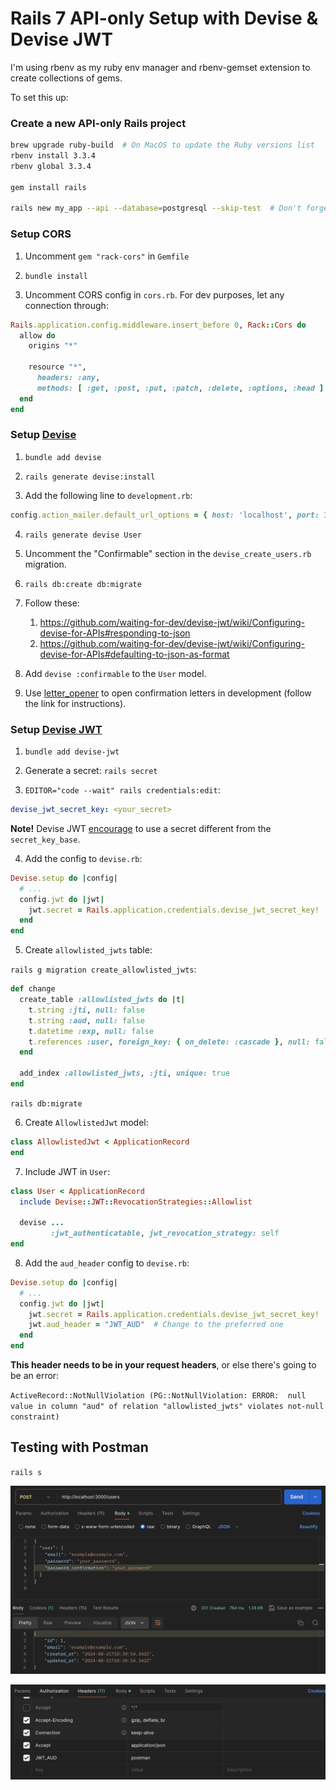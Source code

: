 # Rails 7 API-only Setup with Devise & Devise JWT

I'm using rbenv as my ruby env manager and rbenv-gemset extension to create collections of gems.

To set this up:

### Create a new API-only Rails project

```bash
brew upgrade ruby-build  # On MacOS to update the Ruby versions list
rbenv install 3.3.4
rbenv global 3.3.4

gem install rails

rails new my_app --api --database=postgresql --skip-test  # Don't forget to add your preferred options
```

### Setup CORS

1. Uncomment `gem "rack-cors"` in `Gemfile`

2. `bundle install`

3. Uncomment CORS config in `cors.rb`. For dev purposes, let any connection through:

```rb
Rails.application.config.middleware.insert_before 0, Rack::Cors do
  allow do
    origins "*"

    resource "*",
      headers: :any,
      methods: [ :get, :post, :put, :patch, :delete, :options, :head ]
  end
end
```

### Setup [Devise](https://github.com/heartcombo/devise)

1. `bundle add devise`

2. `rails generate devise:install`

3. Add the following line to `development.rb`:

```rb
config.action_mailer.default_url_options = { host: 'localhost', port: 3000 }
```

4. `rails generate devise User`

5. Uncomment the "Confirmable" section in the `devise_create_users.rb` migration.

6. `rails db:create db:migrate`

7. Follow these:

   1. https://github.com/waiting-for-dev/devise-jwt/wiki/Configuring-devise-for-APIs#responding-to-json
   2. https://github.com/waiting-for-dev/devise-jwt/wiki/Configuring-devise-for-APIs#defaulting-to-json-as-format

8. Add `devise :confirmable` to the `User` model.

9. Use [letter_opener](https://github.com/ryanb/letter_opener) to open confirmation letters in development (follow the link for instructions).

### Setup [Devise JWT](https://github.com/waiting-for-dev/devise-jwt)

1. `bundle add devise-jwt`

2. Generate a secret: `rails secret`

3. `EDITOR="code --wait" rails credentials:edit`:

```yml
devise_jwt_secret_key: <your_secret>
```

**Note!** Devise JWT [encourage](https://github.com/waiting-for-dev/devise-jwt?tab=readme-ov-file#secret-key-configuration) to use a secret different from the `secret_key_base`.

4. Add the config to `devise.rb`:

```rb
Devise.setup do |config|
  # ...
  config.jwt do |jwt|
    jwt.secret = Rails.application.credentials.devise_jwt_secret_key!
  end
end
```

5. Create `allowlisted_jwts` table:

`rails g migration create_allowlisted_jwts`:

```rb
def change
  create_table :allowlisted_jwts do |t|
    t.string :jti, null: false
    t.string :aud, null: false
    t.datetime :exp, null: false
    t.references :user, foreign_key: { on_delete: :cascade }, null: false  # user singular (!)
  end

  add_index :allowlisted_jwts, :jti, unique: true
end
```

`rails db:migrate`

6. Create `AllowlistedJwt` model:

```rb
class AllowlistedJwt < ApplicationRecord
end
```

7. Include JWT in `User`:

```rb
class User < ApplicationRecord
  include Devise::JWT::RevocationStrategies::Allowlist

  devise ...
         :jwt_authenticatable, jwt_revocation_strategy: self
end
```

8. Add the `aud_header` config to `devise.rb`:

```rb
Devise.setup do |config|
  # ...
  config.jwt do |jwt|
    jwt.secret = Rails.application.credentials.devise_jwt_secret_key!
    jwt.aud_header = "JWT_AUD"  # Change to the preferred one
  end
end
```

**This header needs to be in your request headers**, or else there's going to be an error:

`ActiveRecord::NotNullViolation (PG::NotNullViolation: ERROR:  null value in column "aud" of relation "allowlisted_jwts" violates not-null constraint)`

## Testing with Postman

`rails s`

![POST /users](docs/post_users.png)

![Headers](docs/headers.png)
